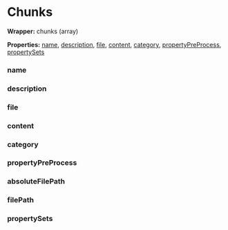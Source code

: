 <show-structure for="none" depth="0"></show-structure>

# Chunks

<tldr>
    <p><b>Wrapper:</b> chunks (array)</p>
    <p><b>Properties:</b> <a href="#name">name</a>, <a href="#description">description</a>, <a href="#file">file</a>, <a href="#content">content</a>, <a href="#category">category</a>, <a href="#propertypreprocess">propertyPreProcess</a>, <a href="#propertysets">propertySets</a></p>
</tldr>


### name
### description
### file
### content
### category
### propertyPreProcess
### absoluteFilePath
### filePath
### propertySets
